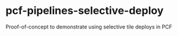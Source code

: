 # pcf-pipelines-selective-deploy

Proof-of-concept to demonstrate using selective tile deploys in PCF
